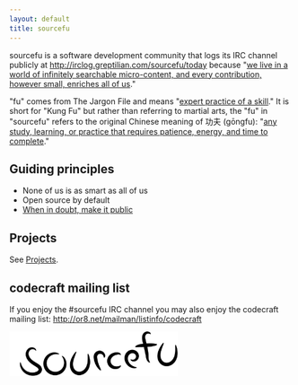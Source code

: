 ```yaml
---
layout: default
title: sourcefu
---
```

sourcefu is a software development community that logs its IRC channel publicly at http://irclog.greptilian.com/sourcefu/today because "[we live in a world of infinitely searchable micro-content, and every contribution, however small, enriches all of us](http://www.codinghorror.com/blog/2007/04/when-in-doubt-make-it-public.html)."

"fu" comes from The Jargon File and means "[expert practice of a skill][jargonfile-fu]." It is short for "Kung Fu" but rather than referring to martial arts, the "fu" in "sourcefu" refers to the original Chinese meaning of 功夫 (gōngfu): "[any study, learning, or practice that requires patience, energy, and time to complete][wikipedia-kungfu]."

[jargonfile-fu]: http://catb.org/jargon/html/F/suffix-fu.html
[wikipedia-kungfu]: https://en.wikipedia.org/wiki/Kung_fu_%28term%29

## Guiding principles

* None of us is as smart as all of us
* Open source by default
* [When in doubt, make it public](http://www.codinghorror.com/blog/2007/04/when-in-doubt-make-it-public.html)

## Projects

See [Projects](/projects).

## codecraft mailing list

If you enjoy the \#sourcefu IRC channel you may also enjoy the codecraft mailing list: http://or8.net/mailman/listinfo/codecraft

<img src="/img/sourcefu.svg" alt="sourcefu logo" width="300px"/>
